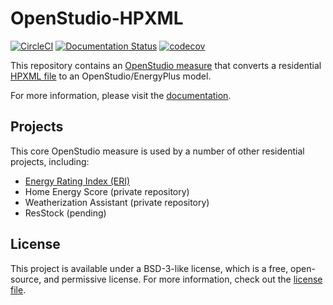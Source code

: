 # OpenStudio-HPXML

[![CircleCI](https://circleci.com/gh/NREL/OpenStudio-HPXML.svg?style=shield)](https://circleci.com/gh/NREL/OpenStudio-HPXML)
[![Documentation Status](https://readthedocs.org/projects/openstudio-hpxml/badge/?version=latest)](https://openstudio-hpxml.readthedocs.io/en/latest/?badge=latest)
[![codecov](https://codecov.io/gh/NREL/OpenStudio-HPXML/branch/master/graph/badge.svg)](https://codecov.io/gh/NREL/OpenStudio-HPXML)


This repository contains an [OpenStudio measure](http://nrel.github.io/OpenStudio-user-documentation/getting_started/about_measures/) that converts a residential [HPXML file](https://hpxml.nrel.gov/) to an OpenStudio/EnergyPlus model.

For more information, please visit the [documentation](https://openstudio-hpxml.readthedocs.io/en/latest).

## Projects

This core OpenStudio measure is used by a number of other residential projects, including:
- [Energy Rating Index (ERI)](https://github.com/NREL/OpenStudio-ERI)
- Home Energy Score (private repository)
- Weatherization Assistant (private repository)
- ResStock (pending)

## License

This project is available under a BSD-3-like license, which is a free, open-source, and permissive license. For more information, check out the [license file](https://github.com/NREL/OpenStudio-HPXML/blob/master/LICENSE.md).
